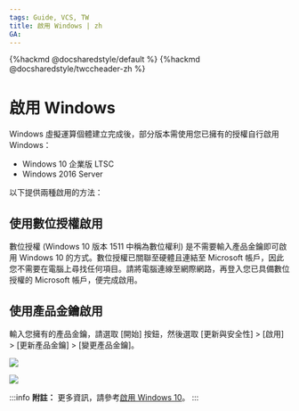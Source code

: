 ```yaml
---
tags: Guide, VCS, TW
title: 啟用 Windows | zh
GA:
---
```


{%hackmd @docsharedstyle/default %}
{%hackmd @docsharedstyle/twccheader-zh %}

# 啟用 Windows

Windows 虛擬運算個體建立完成後，部分版本需使用您已擁有的授權自行啟用 Windows：
- Windows 10 企業版 LTSC
- Windows 2016 Server

以下提供兩種啟用的方法：

## 使用數位授權啟用

數位授權 (Windows 10 版本 1511 中稱為數位權利) 是不需要輸入產品金鑰即可啟用 Windows 10 的方式。數位授權已關聯至硬體且連結至 Microsoft 帳戶，因此您不需要在電腦上尋找任何項目。請將電腦連線至網際網路，再登入您已具備數位授權的 Microsoft 帳戶，便完成啟用。

## 使用產品金鑰啟用

輸入您擁有的產品金鑰，請選取 [開始] 按鈕，然後選取 [更新與安全性] > [啟用] > [更新產品金鑰] > [變更產品金鑰]。

![](https://cos.twcc.ai/SYS-MANUAL/uploads/upload_c651b64dfdca922ea33c06665ea7ea6a.png)


![](https://cos.twcc.ai/SYS-MANUAL/uploads/upload_82c4ca56262d66163161e1c217f1fe4e.png)


:::info
<i class="fa fa-paperclip fa-20" aria-hidden="true"></i> **附註：** 更多資訊，請參考[<ins>啟用 Windows 10</ins>](https://support.microsoft.com/zh-tw/help/12440/windows-10-activate)。
::: 

